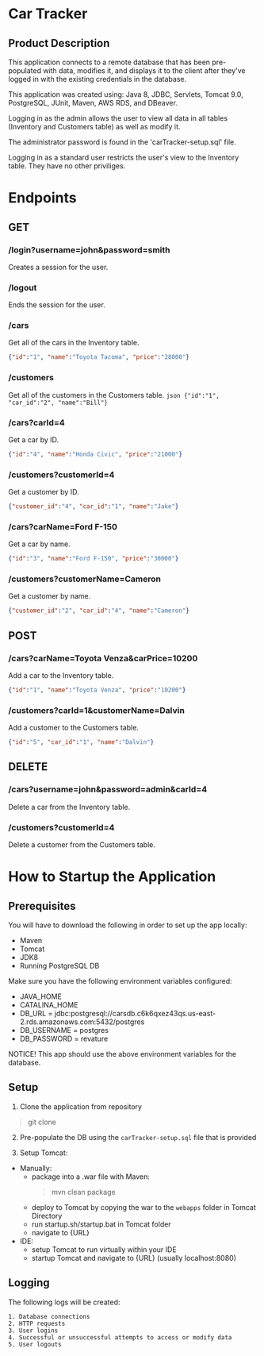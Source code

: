 # Car Tracker
## Product Description
This application connects to a remote database that has been pre-populated with data, modifies it, and displays it to the client after they've logged in with the
existing credentials in the database.

This application was created using: Java 8, JDBC, Servlets, Tomcat 9.0, PostgreSQL, JUnit, Maven, AWS RDS, and DBeaver.

Logging in as the admin allows the user to view all data in all tables (Inventory and Customers table) as well as modify it.

The administrator password is found in the 'carTracker-setup.sql' file.

Logging in as a standard user restricts the user's view to the Inventory table. They have no other priviliges.

# Endpoints

## GET 

### /login?username=john&password=smith
  Creates a session for the user.
  
### /logout
  Ends the session for the user.
  
### /cars
  Get all of the cars in the Inventory table.
  ```json
  {"id":"1", "name":"Toyota Tacoma", "price":"28000"}
  ```
### /customers
  Get all of the customers in the Customers table.
    ```json
    {"id":"1", "car_id":"2", "name":"Bill"}
    ```

### /cars?carId=4
  Get a car by ID.
  ```json
  {"id":"4", "name":"Honda Civic", "price":"21000"}
  ```

### /customers?customerId=4
  Get a customer by ID.
  ```json
  {"customer_id":"4", "car_id":"1", "name":"Jake"}
  ```

### /cars?carName=Ford F-150
  Get a car by name.
  ```json
  {"id":"3", "name":"Ford F-150", "price":"30000"}
  ```

### /customers?customerName=Cameron
  Get a customer by name.
  ```json
  {"customer_id":"2", "car_id":"4", "name":"Cameron"}
  ```

## POST 

### /cars?carName=Toyota Venza&carPrice=10200
  Add a car to the Inventory table.
  ```json
  {"id":"1", "name":"Toyota Venza", "price":"10200"}
  ```

### /customers?carId=1&customerName=Dalvin
Add a customer to the Customers table.
```json
{"id":"5", "car_id":"1", "name":"Dalvin"}
```

## DELETE 

### /cars?username=john&password=admin&carId=4
  Delete a car from the Inventory table.

### /customers?customerId=4
  Delete a customer from the Customers table.
  
# How to Startup the Application
## Prerequisites
  You will have to download the following in order to set up the app locally:
  - Maven
  - Tomcat
  - JDK8
  - Running PostgreSQL DB

Make sure you have the following environment variables configured:
  - JAVA_HOME
  - CATALINA_HOME
  - DB_URL = jdbc:postgresql://carsdb.c6k6qxez43qs.us-east-2.rds.amazonaws.com:5432/postgres
  - DB_USERNAME = postgres
  - DB_PASSWORD = revature

NOTICE! This app should use the above environment variables for the database.


## Setup

1. Clone the application from repository

> git clone 

2. Pre-populate the DB using the `carTracker-setup.sql` file that is provided

3. Setup Tomcat:

  - Manually:
      - package into a .war file with Maven:
          > mvn clean package
      - deploy to Tomcat by copying the war to the `webapps` folder in Tomcat Directory
      - run startup.sh/startup.bat in Tomcat folder
      - navigate to {URL}
  - IDE:
      - setup Tomcat to run virtually within your IDE
      - startup Tomcat and navigate to {URL} (usually localhost:8080)
      
      
## Logging
  The following logs will be created:
  
    1. Database connections
    2. HTTP requests
    3. User logins
    4. Successful or unsuccessful attempts to access or modify data
    5. User logouts

